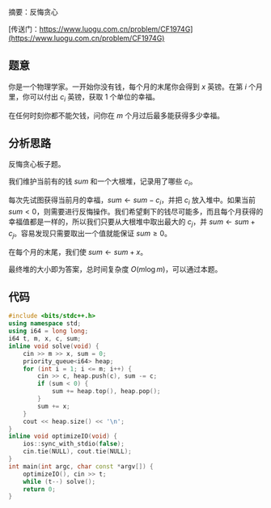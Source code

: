 摘要：反悔贪心

[传送门：https://www.luogu.com.cn/problem/CF1974G](https://www.luogu.com.cn/problem/CF1974G)

## 题意

你是一个物理学家。一开始你没有钱，每个月的末尾你会得到 $x$ 英镑。在第 $i$ 个月里，你可以付出 $c_i$ 英镑，获取 $1$ 个单位的幸福。

在任何时刻你都不能欠钱，问你在 $m$ 个月过后最多能获得多少幸福。

## 分析思路

反悔贪心板子题。

我们维护当前有的钱 $sum$ 和一个大根堆，记录用了哪些 $c_i$。

每次先试图获得当前月的幸福，$sum \gets sum - c_i$，并把 $c_i$ 放入堆中。如果当前 $sum < 0$，则需要进行反悔操作。我们希望剩下的钱尽可能多，而且每个月获得的幸福值都是一样的，所以我们只要从大根堆中取出最大的 $c_j$，并 $sum \gets sum + c_j$。容易发现只需要取出一个值就能保证 $sum \geq 0$。

在每个月的末尾，我们使 $sum \gets sum + x$。

最终堆的大小即为答案，总时间复杂度 $O\left(m \log m\right)$，可以通过本题。

## 代码

```cpp
#include <bits/stdc++.h>
using namespace std;
using i64 = long long;
i64 t, m, x, c, sum;
inline void solve(void) {
    cin >> m >> x, sum = 0;
    priority_queue<i64> heap;
    for (int i = 1; i <= m; i++) {
        cin >> c, heap.push(c), sum -= c;
        if (sum < 0) {
            sum += heap.top(), heap.pop();
        }
        sum += x;
    }
    cout << heap.size() << '\n';
}
inline void optimizeIO(void) {
    ios::sync_with_stdio(false);
    cin.tie(NULL), cout.tie(NULL);
}
int main(int argc, char const *argv[]) {
    optimizeIO(), cin >> t;
    while (t--) solve();
    return 0;
}

```